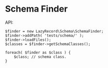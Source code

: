 Schema Finder
==============

API:

    $finder = new LazyRecord\Schema\SchemaFinder;
    $finder->addPath( 'tests/schema/' );
    $finder->loadFiles();
    $classes = $finder->getSchemaClasses();

    foreach( $finder as $class ) {
        $class; // schema class.
    }


